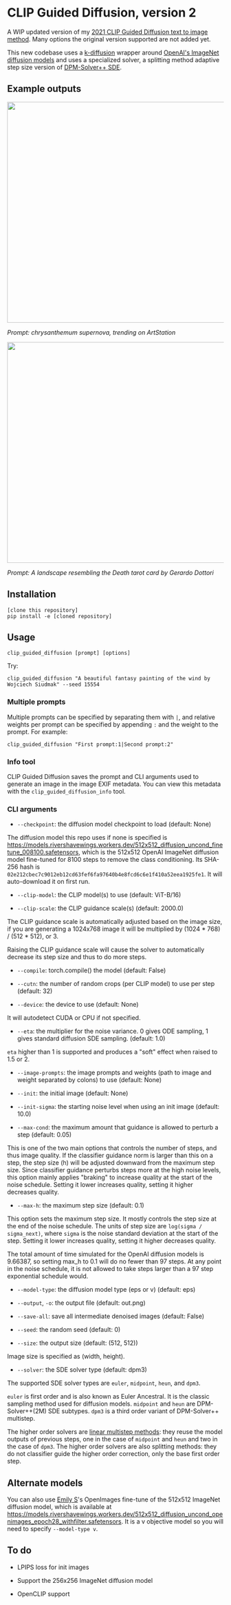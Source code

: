 # CLIP Guided Diffusion, version 2

A WIP updated version of my [2021 CLIP Guided Diffusion text to image method](https://colab.research.google.com/drive/1QBsaDAZv8np29FPbvjffbE1eytoJcsgA). Many options the original version supported are not added yet.

This new codebase uses a [k-diffusion](https://github.com/crowsonkb/k-diffusion) wrapper around [OpenAI's ImageNet diffusion models](https://github.com/crowsonkb/guided-diffusion) and uses a specialized solver, a splitting method adaptive step size version of [DPM-Solver++ SDE](https://github.com/LuChengTHU/dpm-solver).

## Example outputs

<img src="https://raw.githubusercontent.com/crowsonkb/clip-guided-diffusion/master/assets/example_1.png" width=640 height=512></img>

*Prompt: chrysanthemum supernova, trending on ArtStation*

<img src="https://raw.githubusercontent.com/crowsonkb/clip-guided-diffusion/master/assets/example_2.png" width=640 height=512></img>

*Prompt: A landscape resembling the Death tarot card by Gerardo Dottori*

## Installation

```
[clone this repository]
pip install -e [cloned repository]
```

## Usage

```clip_guided_diffusion [prompt] [options]```

Try:

```
clip_guided_diffusion "A beautiful fantasy painting of the wind by Wojciech Siudmak" --seed 15554
```

### Multiple prompts

Multiple prompts can be specified by separating them with `|`, and relative weights per prompt can be specified by appending `:` and the weight to the prompt. For example:

```
clip_guided_diffusion "First prompt:1|Second prompt:2"
```

### Info tool

CLIP Guided Diffusion saves the prompt and CLI arguments used to generate an image in the image EXIF metadata. You can view this metadata with the `clip_guided_diffusion_info` tool.

### CLI arguments

- `--checkpoint`: the diffusion model checkpoint to load (default: None)

The diffusion model this repo uses if none is specified is https://models.rivershavewings.workers.dev/512x512_diffusion_uncond_finetune_008100.safetensors, which is the 512x512 OpenAI ImageNet diffusion model fine-tuned for 8100 steps to remove the class conditioning. Its SHA-256 hash is `02e212cbec7c9012eb12cd63fef6fa97640b4e8fcd6c6e1f410a52eea1925fe1`. It will auto-download it on first run.

- `--clip-model`: the CLIP model(s) to use (default: ViT-B/16)

- `--clip-scale`: the CLIP guidance scale(s) (default: 2000.0)

The CLIP guidance scale is automatically adjusted based on the image size, if you are generating a 1024x768 image it will be multiplied by (1024 * 768) / (512 * 512), or 3.

Raising the CLIP guidance scale will cause the solver to automatically decrease its step size and thus to do more steps.

- `--compile`: torch.compile() the model (default: False)

- `--cutn`: the number of random crops (per CLIP model) to use per step (default: 32)

- `--device`: the device to use (default: None)

It will autodetect CUDA or CPU if not specified.

- `--eta`: the multiplier for the noise variance. 0 gives ODE sampling, 1 gives standard diffusion SDE sampling. (default: 1.0)

`eta` higher than 1 is supported and produces a "soft" effect when raised to 1.5 or 2.

- `--image-prompts`: the image prompts and weights (path to image and weight separated by colons) to use (default: None)

- `--init`: the initial image (default: None)

- `--init-sigma`: the starting noise level when using an init image (default: 10.0)

- `--max-cond`: the maximum amount that guidance is allowed to perturb a step (default: 0.05)

This is one of the two main options that controls the number of steps, and thus image quality. If the classifier guidance norm is larger than this on a step, the step size (h) will be adjusted downward from the maximum step size. Since classifier guidance perturbs steps more at the high noise levels, this option mainly applies "braking" to increase quality at the start of the noise schedule. Setting it lower increases quality, setting it higher decreases quality.

- `--max-h`: the maximum step size (default: 0.1)

This option sets the maximum step size. It mostly controls the step size at the end of the noise schedule. The units of step size are `log(sigma / sigma_next)`, where `sigma` is the noise standard deviation at the start of the step. Setting it lower increases quality, setting it higher decreases quality.

The total amount of time simulated for the OpenAI diffusion models is 9.66387, so setting max_h to 0.1 will do no fewer than 97 steps. At any point in the noise schedule, it is not allowed to take steps larger than a 97 step exponential schedule would.

- `--model-type`: the diffusion model type (eps or v) (default: eps)

- `--output`, `-o`: the output file (default: out.png)

- `--save-all`: save all intermediate denoised images (default: False)

- `--seed`: the random seed (default: 0)

- `--size`: the output size (default: (512, 512))

Image size is specified as (width, height).

- `--solver`: the SDE solver type (default: dpm3)

The supported SDE solver types are `euler`, `midpoint`, `heun`, and `dpm3`.

`euler` is first order and is also known as Euler Ancestral. It is the classic sampling method used for diffusion models. `midpoint` and `heun` are DPM-Solver++(2M) SDE subtypes. `dpm3` is a third order variant of DPM-Solver++ multistep.

The higher order solvers are [linear multistep methods](https://en.wikipedia.org/wiki/Linear_multistep_method): they reuse the model outputs of previous steps, one in the case of `midpoint` and `heun` and two in the case of `dpm3`. The higher order solvers are also splitting methods: they do not classifier guide the higher order correction, only the base first order step.

## Alternate models

You can also use [Emily S](https://twitter.com/nshepperd1)'s OpenImages fine-tune of the 512x512 ImageNet diffusion model, which is available at https://models.rivershavewings.workers.dev/512x512_diffusion_uncond_openimages_epoch28_withfilter.safetensors. It is a v objective model so you will need to specify `--model-type v`.

## To do

- LPIPS loss for init images

- Support the 256x256 ImageNet diffusion model

- OpenCLIP support
